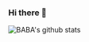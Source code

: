 ### Hi there 👋

![BABA's github stats](https://github-readme-stats.vercel.app/api?username=babahironobu&show_icons=true&theme=merko)

<!--
**BABAHIRONOBU/BABAHIRONOBU** is a ✨ _special_ ✨ repository because its `README.md` (this file) appears on your GitHub profile.

Here are some ideas to get you started:

- 🔭 I’m currently working on ...
- 🌱 I’m currently learning ...
- 👯 I’m looking to collaborate on ...
- 🤔 I’m looking for help with ...
- 💬 Ask me about ...
- 📫 How to reach me: ...
- 😄 Pronouns: ...
- ⚡ Fun fact: ...
-->
